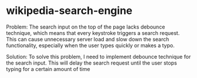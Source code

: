 # wikipedia-search-engine

Problem:
The search input on the top of the page lacks debounce technique, which means that every keystroke triggers a search request. This can cause unnecessary server load and slow down the search functionality, especially when the user types quickly or makes a typo.

Solution:
To solve this problem, I need to implement debounce technique for the search input. This will delay the search request until the user stops typing for a certain amount of time